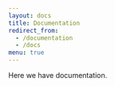 ```yaml
---
layout: docs
title: Documentation
redirect_from:
  - /documentation
  - /docs
menu: true
---
```


Here we have documentation.


